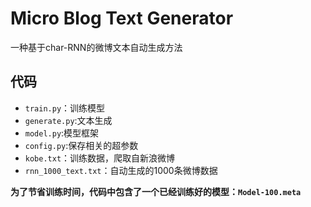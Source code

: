 # Micro Blog Text Generator
一种基于char-RNN的微博文本自动生成方法` ` 


## 代码
* `train.py`：训练模型
* `generate.py`:文本生成
* `model.py`:模型框架
* `config.py`:保存相关的超参数  
* `kobe.txt`：训练数据，爬取自新浪微博
* `rnn_1000_text.txt`：自动生成的1000条微博数据  


**为了节省训练时间，代码中包含了一个已经训练好的模型：`Model-100.meta`**




